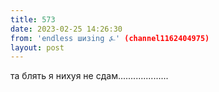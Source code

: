 ```yaml
---
title: 573
date: 2023-02-25 14:26:30
from: 'endless шизing ⍼' (channel1162404975)
layout: post
---
```


та блять я нихуя не сдам....................
